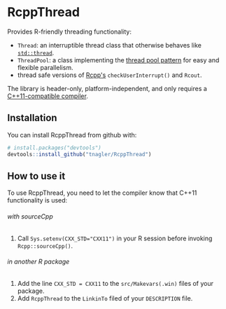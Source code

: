 # RcppThread

Provides R-friendly threading functionality: 

  * `Thread`: an interruptible thread class that otherwise behaves like 
   [`std::thread`](http://en.cppreference.com/w/cpp/thread/thread).
  * `ThreadPool`: a class implementing the [thread pool
    pattern](https://en.wikipedia.org/wiki/Thread_pool) for easy and flexible
    parallelism.
  * thread safe versions of [Rcpp's](http://www.rcpp.org/)
    `checkUserInterrupt()` and `Rcout`.

The library is header-only, platform-independent, and only 
requires a 
[C++11-compatible compiler](http://en.cppreference.com/w/cpp/compiler_support).

## Installation

You can install RcppThread from github with:

``` r
# install.packages("devtools")
devtools::install_github("tnagler/RcppThread")
```

## How to use it

To use RcppThread, you need to let the compiler know that C++11 functionality is used:

###### with sourceCpp

1. Call `Sys.setenv(CXX_STD="CXX11")` in your R session before invoking `Rcpp::sourceCpp()`.

###### in another R package

1. Add the line `CXX_STD = CXX11` to the `src/Makevars(.win)` files of your package.
2. Add `RcppThread` to the `LinkinTo` filed of your `DESCRIPTION` file.
